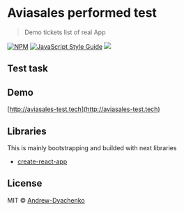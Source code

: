 # Aviasales performed test

> Demo tickets list of real App

[![NPM](https://img.shields.io/npm/v/react-range-gallery.svg)](https://www.npmjs.com/package/react-range-gallery)
[![JavaScript Style Guide](https://img.shields.io/badge/code_style-standard-brightgreen.svg)](https://standardjs.com)
![](https://img.shields.io/github/license/Andrew-Dyachenko/aviasales-test.svg)

## Test task


## Demo
[http://aviasales-test.tech](http://aviasales-test.tech)

## Libraries
This is mainly bootstrapping and builded with next libraries
- [create-react-app](https://github.com/facebook/create-react-app)

## License

MIT © [Andrew-Dyachenko](https://github.com/Andrew-Dyachenko)
